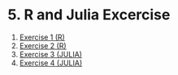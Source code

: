 # 5. R and Julia Excercise
1. [Exercise 1 (R)](Exercise1-guessingNumber.r)
2. [Exercise 2 (R)](Exercise2.md)
3. [Exercise 3 (JULIA)](Exercise3.ipynb)
4. [Exercise 4 (JULIA)](Exercise4.ipynb)
